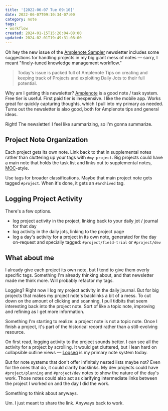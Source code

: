 ```yaml
---
title: '[2022-06-07 Tue 09:10]'
date: 2022-06-07T09:10:34-07:00
category: note
tags:
- workflow
created: 2024-01-15T15:26:04-08:00
updated: 2024-02-01T19:49:31-08:00
---
```


Oh hey the new issue of the [Amplenote Sampler](https://www.amplenote.com/blog/ample_sampler_issue_2) newsletter includes some suggestions for handling projects in my big giant mess of notes — sorry, I meant "finely-tuned knowledge management workflow."

 > 
 > Today's issue is packed full of Amplenote Tips on creating and keeping track of Projects and exploiting Daily Jots to their full potential.

<!--more-->

Why am I getting this newsletter? [Amplenote](https://amplenote.com) is a good note / task system. Free tier is useful. First paid tier is inexpensive. I like the mobile app. Works great for quickly capturing thoughts, which I pull into my primary as needed. Turns out the newsletter is also good, both for Amplenote tips and general ideas.

Right! The newsletter! I feel like summarizing, so I'm gonna summarize.

## Project Note Organization

Each project gets its own note. Link back to that in supplemental notes rather than cluttering up your tags with `#my-project`. Big projects could have a main note that holds the task list and links out to supplemental notes, [MOC](https://medium.com/@nickmilo22/in-what-ways-can-we-form-useful-relationships-between-notes-9b9ec46973c6)-style.

Use tags for broader classifications. Maybe that main project note gets tagged `#project`. When it's done, it gets an `#archived` tag.

## Logging Project Activity

There's a few options.

* log project activity in the project, linking back to your daily jot / journal for that day
* log activity in the daily jots, linking to the project page
* log a day's activity for a project in its own note, generated for the day on-request and specially tagged: `#project/field-trial` or `#project/dev`

## What about me

I already give each project its own note, but I tend to give them overly specific tags. Something I'm already thinking about, and that newsletter made me think more. Will probably refactor my tags.

Logging? Right now I log my project activity in the daily journal. But for big projects that makes my project note's backlinks a bit of a mess. To cut down on the amount of clicking and scanning, I pull tidbits that seem interesting back into the project note. Sort of like a topic note, improving and refining as I get more information.

Something I'm starting to realize: a project note is not a topic note. Once I finish a project, it's part of the historical record rather than a still-evolving resource.

On first read, logging activity to the project sounds better. I can see all the activity for a project by scrolling. It would get cluttered, but I lean hard on collapsible outline views — [Logseq](../../../card/Logseq.md) is my primary note system today.

But for note systems that don't offer infinitely nested lists maybe not? Even for the ones that do, it could clarify backlinks. My dev projects could have `#project/planning` and `#project/dev` notes to show the nature of the day's work. Those notes could also act as clarifying intermediate links between the project I worked on and the day I did the work.

Something to think about anyways.

Um. I just meant to share the link. Anyways back to work.
